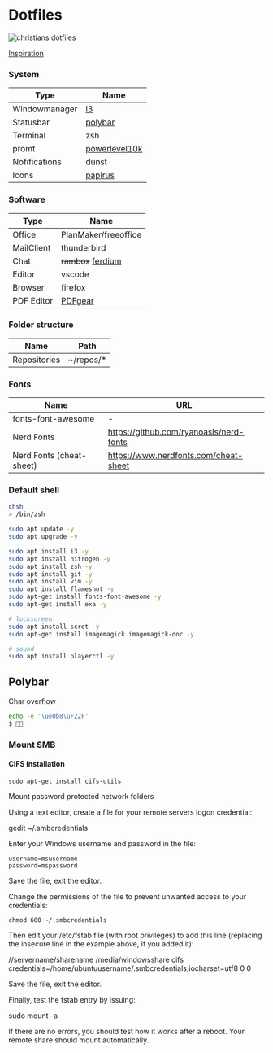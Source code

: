 # Dotfiles

<!--
![christians dotfiles](https://user-images.githubusercontent.com/40700226/216846332-8665a8a4-bbb9-4aef-b578-a5c8cff7a5b1.png)
-->

![christians dotfiles](https://user-images.githubusercontent.com/40700226/218064443-77c3eb08-90a8-48e2-8964-0d035964a7fd.png)

[Inspiration](https://shaky.sh/simple-dotfiles/)

### System

| Type          | Name                                                                    |
| ------------- | ----------------------------------------------------------------------- |
| Windowmanager | [i3](https://i3wm.org/)                                                 |
| Statusbar     | [polybar](https://github.com/polybar/polybar)                           |
| Terminal      | zsh                                                                     |
| promt         | [powerlevel10k](https://github.com/romkatv/powerlevel10k)               |
| Nofifications | dunst                                                                   |
| Icons         | [papirus](https://github.com/PapirusDevelopmentTeam/papirus-icon-theme) |

### Software

| Type       | Name                                               |
| ---------- | -------------------------------------------------- |
| Office     | PlanMaker/freeoffice                               |
| MailClient | thunderbird                                        |
| Chat       | ~~rambox~~ [ferdium](https://ferdium.org/download) |
| Editor     | vscode                                             |
| Browser    | firefox                                            |
| PDF Editor | [PDFgear](https://www.pdfgear.com/)                |

### Folder structure

| Name         | Path       |
| ------------ | ---------- |
| Repositories | ~/repos/\* |

### Fonts

| Name                     | URL                                     |
| ------------------------ | --------------------------------------- |
| fonts-font-awesome       | -                                       |
| Nerd Fonts               | https://github.com/ryanoasis/nerd-fonts |
| Nerd Fonts (cheat-sheet) | https://www.nerdfonts.com/cheat-sheet   |

### Default shell

```bash
chsh
> /bin/zsh
```

```bash
sudo apt update -y
sudo apt upgrade -y

sudo apt install i3 -y
sudo apt install nitrogen -y
sudo apt install zsh -y
sudo apt install git -y
sudo apt install vim -y
sudo apt install flameshot -y
sudo apt-get install fonts-font-awesome -y
sudo apt-get install exa -y

# lockscreen
sudo apt install scrot -y
sudo apt-get install imagemagick imagemagick-doc -y

# sound
sudo apt install playerctl -y
```

## Polybar

Char overflow

```bash
echo -e '\ue0b8\uF22F'
$ 
```

### Mount SMB

#### CIFS installation

`sudo apt-get install cifs-utils`


Mount password protected network folders

Using a text editor, create a file for your remote servers logon credential:

gedit ~/.smbcredentials

Enter your Windows username and password in the file:

```text
username=msusername
password=mspassword
```

Save the file, exit the editor.

Change the permissions of the file to prevent unwanted access to your credentials:

`chmod 600 ~/.smbcredentials`

Then edit your /etc/fstab file (with root privileges) to add this line (replacing the insecure line in the example above, if you added it):

//servername/sharename /media/windowsshare cifs credentials=/home/ubuntuusername/.smbcredentials,iocharset=utf8 0 0 

Save the file, exit the editor.

Finally, test the fstab entry by issuing:

sudo mount -a

If there are no errors, you should test how it works after a reboot. Your remote share should mount automatically. 
